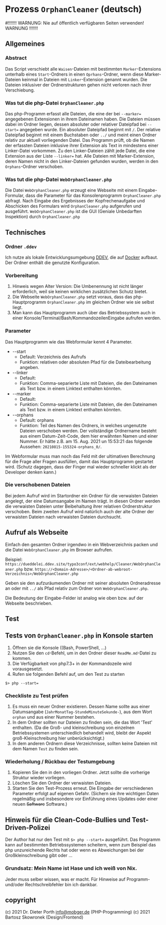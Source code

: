 # Prozess `OrphanCleaner` (deutsch)
#!!!!!!! WARNUNG: Nie auf öffentlich verfügbaren Seiten verwenden! WARNUNG !!!!!!!

## Allgemeines
### Abstract
Das Script verschiebt alle `Waisen`-Dateien mit bestimmten `Marker`-Extensions unterhalb eines `Start`-Ordners in einen `Oprhans`-Ordner,
wenn diese Marker-Dateien keinmal in Dateien mit `Linker`-Extension genannt wurden.
Die Dateien inklusiver der Ordnerstrukturen gehen nicht verloren nach ihrer Verschiebung.

### Was tut die php-Datei `OrphanCleaner.php`
Das php-Programm erfasst alle Dateien, die eine der bei `--marker=` angegebenen Extensionen in ihrem Dateinamen haben.
Die Dateien müssen dabei im Ordner liegen, dessen absoluter oder relativer Dateipfad bei `--start=` angegeben wurde.
Ein absoluter Dateipfad beginnt mit `/`. Der relative Dateipfad beginnt mit einem Buchstaben oder `../` und meint einen Ordner relativ zur aktuell vorliegenden Datei.
Das Programm prüft, ob die Namen der erfassten Dateien inklusive ihrer Extension als Text in mindestens einer Linker-Datei vorkommen.
Zu den Linker-Dateien zählt jede Datei, die eine Extension aus der Liste `--linker=` hat.
Alle Dateien mit Marker-Extension, deren Namen nicht in den Linker-Dateien gefunden wurden, werden in den `Orphans`-Ordner verschoben.

### Was tut die php-Datei `WebOrphanCleaner.php`
Die Datei `WebOrphanCleaner.php` erzeugt eine Webseite mit einem Eingabe-Formular,
dass die Parameter für das Konsolenprogramm `OrphanCleaner.php` abfragt.
Nach Eingabe des Ergebnisses der Kopfrechenaufgabe und Abschicken des Formulars
wird `OrphanCleaner.php` aufgerufen und ausgeführt.
`WebOrphanCleaner.php` ist die GUI (Geniale Unbedarften Inspektion) durch `OrphanCleaner.php`

## Technisches
### Ordner `.ddev`
Ich nutze als lokale Entwicklungsumgebung [DDEV](https://ddev.readthedocs.io/en/stable/), die auf [Docker](https://www.docker.com/products/docker-desktop) aufbaut.
Der Ordner enthält die genutzte Konfiguration.

### Vorbereitung
1. Hinweis wegen Alter Version: Die Umbenennung ist nicht länger erforderlich, weil sie keinen wirklichen zusätzlichen Schutz bietet.
2. Die Webseite `WebOrphanCleaner.php` setzt voraus, dass das php-Hauptprogramm `OrphanCleaner.php` im gleichen Ordner wie sie selbst liegt.
3. Man kann das Hauptprogramm auch über das Betriebssystem auch in einer Konsole/Terminal/Bash/KommandozeilenEingabe aufrufen werden.

### Parameter
Das Hauptprogramm wie das Webformular kennt 4 Parameter.
* --start
  * Default: Verzeichnis des Aufrufs
  * Funktion: relativen oder absoluten Pfad für die Dateibearbeitung angeben.
* --linker
    * Default:
    * Funktion: Comma-separierte Liste mit Dateien, die den Dateinamen als Text bzw. in einem Linktext enthalten könnten.
* --marker
    * Default:
    * Funktion: Comma-separierte Liste mit Dateien, die den Dateinamen als Text bzw. in einem Linktext enthalten könnten.
* --orphans
    * Default: orphans
    * Funktion: Teil des Namen des Ordners, in welches ungenutzte Dateien verschoben werden.
      Der vollständige Ordnername besteht aus einem Datum-Zeit-Code, dem hier erwähnten Namen und einer Nummer.
      Er hätte z.B. am 15. Aug. 2021 un 15:53:21 das folgende Aussehen: `20210815-155324-orphans_0/`.

Im Webformular muss man noch das Feld mit der ultimativen Berechnung für die Frage aller Fragen ausfüllen, damit das Hauptprogramm gestartet wird. (Schutz dagegen, dass der Finger mal wieder schneller klickt als der Developer denken kann.)

### Die verschobenen Dateien
Bei jedem Aufruf wird im Startordner ein Ordner für die verwaisten Dateien angelegt, der eine Datumsangabe im Namen trägt.
In diesen Ordner werden die verwaisten Dateien unter Beibehaltung ihrer relativen Ordnerstruktur verschoben.
Beim zweiten Aufruf wird natürlich auch der alte Ordner der verwaisten Dateien nach verwaisten Dateien durchsucht.


## Aufruf als Webseite
Einfach den gesamten Ordner irgendwo in ein Webverzeichnis packen und die Datei `WebOrphanCleaner.php` im Browser aufrufen.

Beispiel:
`https://dueddelei.ddev.site/typo3conf/ext/webhelp/Cleaner/WebOrphanCleaner.php`
bzw. `https://<Domain-Adresse>/<Ordner-ab-webroot-Verzeichnis>/WebOrphanCleaner.php`

Geben sie den aufzuräumenden Ordner mit seiner absoluten Ordneradresse an oder mit `../` als Pfad relativ zum Ordner von `WebOrphanCleaner.php`.

Die Bedeutung der Eingabe-Felder ist analog wie oben bzw. auf der Webseite beschrieben.

## Test
## Tests von `OrphanCleaner.php` in Konsole starten
1. Öffnen sie die Konsole ((Bash, PowerShell, ...)
2. Nutzen Sie den `cd`-Befehl, um in den Ordner dieser `ReadMe.md`-Datei zu kommen.
3. Die Verfügbarkeit von php7.3+ in der Kommandozeile wird vorausgesetzt.
4. Rufen sie folgenden Befehl auf, um den Test zu starten
```
$> php --start=
```

### Checkliste zu Test prüfen
1. Es muss ein neuer Ordner existieren. Dessen Name sollte aus einer Datumsangabe (`JahrMonatTag-StundeMinuteSekunde-`),
aus dem Wort `orphan` und aus einer Nummer bestehen.
2. In dem Ordner sollten nur Dateien zu finden sein, die das Wort 'Test' enthalten.
   (Da die Groß- und kleinschreibung von einzelnen Betriebssystemen unterschiedlich behandelt wird, bleibt der Aspekt groß-Kleinschreibung hier unberücksichtigt.)
3. In dem anderen Ordnern diese Verzeichnisse, sollten keine Dateien mit dem Namen `Test` zu finden sein.

### Wiederholung / Rückbau der Testumgebung
1. Kopieren Sie den in den vorliegen Ordner.
   Jetzt sollte die vorherige Struktur wieder vorliegen.
2. Löschen Sie den Ordner der verwaisten Dateien.
3. Starten Sie den Test-Prozess erneut. Die Eingabe der verschiedenen Parameter erfolgt auf eigenen Gefahr.
   (Sichern sie ihre wichtigen Daten regelmäßig und insbesondere vor Einführung eines Updates oder einer neuen ~~Saftware~~ Software.)

## Hinweis für die Clean-Code-Bullies und Test-Driven-Polizei
Der Author hat nur den Test mit ``$> php --start=`` ausgeführt.
Das Programm kann auf bestimmten Betriebssystemen scheitern, wenn zum Beispiel das php unzureichende Rechts hat oder wenn es Abweichungen bei der Großkleinschreibung gibt oder ...
### Grundsatz: Mein Name ist Hase und ich weiß von Nix.
Jeder muss selber wissen, was er macht.
Für Hinweise auf Programm- und/oder Rechtschreibfehler bin ich dankbar.

## copyright
(c) 2021 Dr. Dieter Porth <info@mobger.de> (PHP-Programming)
(c) 2021 Bartosz Skowronek (Design/Frontend)
